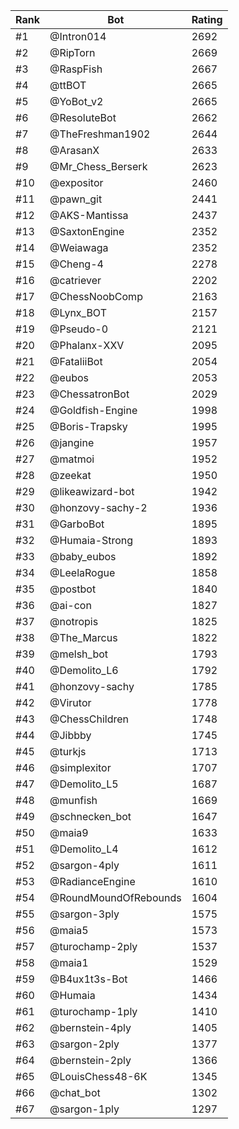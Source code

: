 Rank|Bot|Rating
---|---|---
#1|@Intron014|2692
#2|@RipTorn|2669
#3|@RaspFish|2667
#4|@ttBOT|2665
#5|@YoBot_v2|2665
#6|@ResoluteBot|2662
#7|@TheFreshman1902|2644
#8|@ArasanX|2633
#9|@Mr_Chess_Berserk|2623
#10|@expositor|2460
#11|@pawn_git|2441
#12|@AKS-Mantissa|2437
#13|@SaxtonEngine|2352
#14|@Weiawaga|2352
#15|@Cheng-4|2278
#16|@catriever|2202
#17|@ChessNoobComp|2163
#18|@Lynx_BOT|2157
#19|@Pseudo-0|2121
#20|@Phalanx-XXV|2095
#21|@FataliiBot|2054
#22|@eubos|2053
#23|@ChessatronBot|2029
#24|@Goldfish-Engine|1998
#25|@Boris-Trapsky|1995
#26|@jangine|1957
#27|@matmoi|1952
#28|@zeekat|1950
#29|@likeawizard-bot|1942
#30|@honzovy-sachy-2|1936
#31|@GarboBot|1895
#32|@Humaia-Strong|1893
#33|@baby_eubos|1892
#34|@LeelaRogue|1858
#35|@postbot|1840
#36|@ai-con|1827
#37|@notropis|1825
#38|@The_Marcus|1822
#39|@melsh_bot|1793
#40|@Demolito_L6|1792
#41|@honzovy-sachy|1785
#42|@Virutor|1778
#43|@ChessChildren|1748
#44|@Jibbby|1745
#45|@turkjs|1713
#46|@simplexitor|1707
#47|@Demolito_L5|1687
#48|@munfish|1669
#49|@schnecken_bot|1647
#50|@maia9|1633
#51|@Demolito_L4|1612
#52|@sargon-4ply|1611
#53|@RadianceEngine|1610
#54|@RoundMoundOfRebounds|1604
#55|@sargon-3ply|1575
#56|@maia5|1573
#57|@turochamp-2ply|1537
#58|@maia1|1529
#59|@B4ux1t3s-Bot|1466
#60|@Humaia|1434
#61|@turochamp-1ply|1410
#62|@bernstein-4ply|1405
#63|@sargon-2ply|1377
#64|@bernstein-2ply|1366
#65|@LouisChess48-6K|1345
#66|@chat_bot|1302
#67|@sargon-1ply|1297
